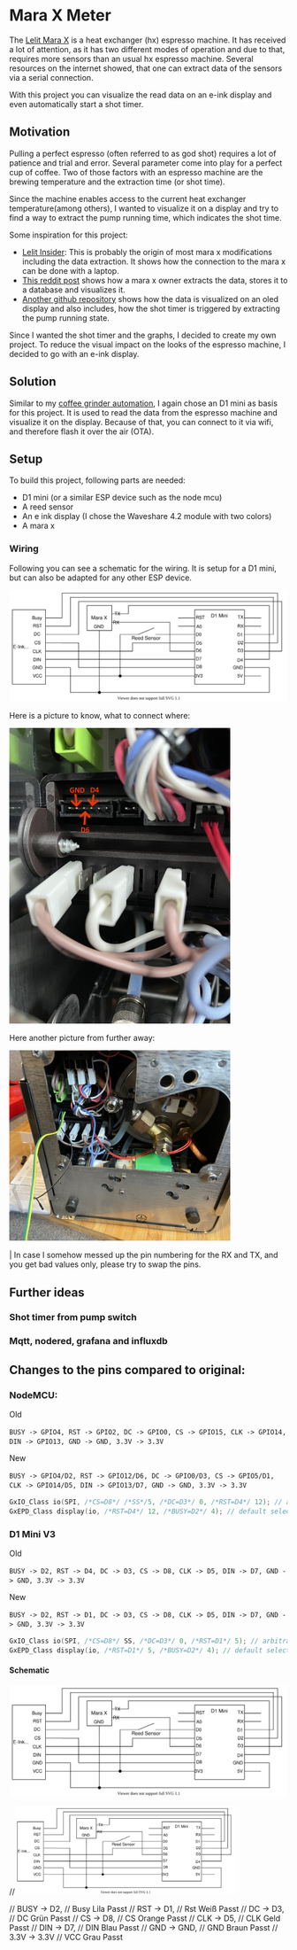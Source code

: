 # Mara X Meter

The [Lelit Mara X](https://marax.lelit.com/) is a heat exchanger (hx) espresso machine. It has received a lot of attention, as it has two different modes of operation and due to that, requires more sensors than an usual hx espresso machine. Several resources on the internet showed, that one can extract data of the sensors via a serial connection.

With this project you can visualize the read data on an e-ink display and even automatically start a shot timer.

## Motivation

Pulling a perfect espresso (often referred to as god shot) requires a lot of patience and trial and error. Several parameter come into play for a perfect cup of coffee. Two of those factors with an espresso machine are the brewing temperature and the extraction time (or shot time).

Since the machine enables access to the current heat exchanger temperature(among others), I wanted to visualize it on a display and try to find a way to extract the pump running time, which indicates the shot time.

Some inspiration for this project:

- [Lelit Insider](https://www.youtube.com/watch?v=9NL6yeq7sMM): This is probably the origin of most mara x modifications including the data extraction. It shows how the connection to the mara x can be done with a laptop.
- [This reddit post](https://www.reddit.com/r/espresso/comments/hft5zv/data_visualisation_lelit_marax_mod/) shows how a mara x owner extracts the data, stores it to a database and visualizes it.
- [Another github repository](https://github.com/alexrus/marax_timer) shows how the data is visualized on an oled display and also includes, how the shot timer is triggered by extracting the pump running state.

Since I wanted the shot timer and the graphs, I decided to create my own project. To reduce the visual impact on the looks of the espresso machine, I decided to go with an e-ink display.

## Solution

Similar to my [coffee grinder automation](https://github.com/Jerey/coffee-automation), I again chose an D1 mini as basis for this project. It is used to read the data from the espresso machine and visualize it on the display. Because of that, you can connect to it via wifi, and therefore flash it over the air (OTA).

## Setup

To build this project, following parts are needed:

- D1 mini (or a similar ESP device such as the node mcu)
- A reed sensor
- An e ink display (I chose the Waveshare 4.2 module with two colors)
- A mara x

### Wiring

Following you can see a schematic for the wiring. It is setup for a D1 mini, but can also be adapted for any other ESP device.

![Schematic of the mara x meter](/documentation/mara-x-meter.svg)

Here is a picture to know, what to connect where:

<!-- ![Connection from the bottom](/documentation/CloseupMaraXConnector.png) -->
<img src="/documentation/CloseupMaraXConnector.png" width="400">

Here another picture from further away:

<!-- ![Bottom of the mara-x](/documentation/MaraXBottom.png) -->
<img src="/documentation/MaraXBottom.png" width="400">

| In case I somehow messed up the pin numbering for the RX and TX, and you get bad values only, please try to swap the pins.

## Further ideas

### Shot timer from pump switch

### Mqtt, nodered, grafana and influxdb

## Changes to the pins compared to original:

### NodeMCU:

Old

`BUSY -> GPIO4, RST -> GPIO2, DC -> GPIO0, CS -> GPIO15, CLK -> GPIO14, DIN -> GPIO13, GND -> GND, 3.3V -> 3.3V`

New

`BUSY -> GPIO4/D2, RST -> GPIO12/D6, DC -> GPIO0/D3, CS -> GPIO5/D1, CLK -> GPIO14/D5, DIN -> GPIO13/D7, GND -> GND, 3.3V -> 3.3V`

```cpp
GxIO_Class io(SPI, /*CS=D8*/ /*SS*/5, /*DC=D3*/ 0, /*RST=D4*/ 12); // arbitrary selection of D3(=0), D4(=2), selected for default of GxEPD_Class
GxEPD_Class display(io, /*RST=D4*/ 12, /*BUSY=D2*/ 4); // default selection of D4(=2), D2(=4)
```

### D1 Mini V3

Old

`BUSY -> D2, RST -> D4, DC -> D3, CS -> D8, CLK -> D5, DIN -> D7, GND -> GND, 3.3V -> 3.3V`

New

`BUSY -> D2, RST -> D1, DC -> D3, CS -> D8, CLK -> D5, DIN -> D7, GND -> GND, 3.3V -> 3.3V`

```cpp
GxIO_Class io(SPI, /*CS=D8*/ SS, /*DC=D3*/ 0, /*RST=D1*/ 5); // arbitrary selection of D3(=0), D4(=2), selected for default of GxEPD_Class
GxEPD_Class display(io, /*RST=D1*/ 5, /*BUSY=D2*/ 4); // default selection of D4(=2), D2(=4)
```

#### Schematic

![Schematic of the mara x meter](/documentation/mara-x-meter.svg)

//<img src="/documentation/mara-x-meter.svg" width="400">

// BUSY -> D2,
// Busy Lila
Passt
// RST -> D1,
// Rst Weiß
Passt
// DC -> D3,
// DC Grün
Passt
// CS -> D8,
// CS Orange
Passt
// CLK -> D5,
// CLK Geld
Passt
// DIN -> D7,
// DIN Blau
Passt
// GND -> GND,
// GND Braun
Passt
// 3.3V -> 3.3V
// VCC Grau
Passt
